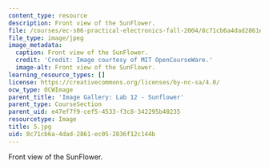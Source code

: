 ```yaml
---
content_type: resource
description: Front view of the SunFlower.
file: /courses/ec-s06-practical-electronics-fall-2004/8c71cb6a4dad2861ec052836f12c144b_5.jpg
file_type: image/jpeg
image_metadata:
  caption: Front view of the SunFlower.
  credit: 'Credit: Image courtesy of MIT OpenCourseWare.'
  image-alt: Front view of the SunFlower.
learning_resource_types: []
license: https://creativecommons.org/licenses/by-nc-sa/4.0/
ocw_type: OCWImage
parent_title: 'Image Gallery: Lab 12 - Sunflower'
parent_type: CourseSection
parent_uid: e47ef7f9-cef5-4533-f3c8-342295b40235
resourcetype: Image
title: 5.jpg
uid: 8c71cb6a-4dad-2861-ec05-2836f12c144b
---
```

Front view of the SunFlower.